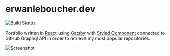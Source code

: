 # erwanleboucher.dev

[![Build Status](https://travis-ci.org/genesixx/erwanleboucher.dev.svg?branch=master)](https://travis-ci.org/genesixx/erwanleboucher.dev)

Portfolio written in [React](https://reactjs.org/) using [Gatsby](https://www.gatsbyjs.org/) with [Styled Component](https://styled-components.com) connected to GitHub Graphql API in order to retrieve my most popular repositories.

![Screenshot](https://i.ibb.co/BTgHPVQ/Screenshot-2020-01-09-at-16-22-16.png)
